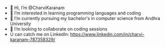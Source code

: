 - 👋 Hi, I’m @CharviKaranam
- 👀 I’m interested in learning programming languages and coding 
- 🌱 I’m currently pursuing my bachelor's in computer science from Andhra University
- 💞️ I’m looking to collaborate on coding sessions
- U can catch me on LinkedIn: https://www.linkedin.com/in/charvi-karanam-787358329/


<!---
CharviKaranam/CharviKaranam is a ✨ special ✨ repository because its `README.md` (this file) appears on your GitHub profile.
You can click the Preview link to take a look at your changes.
--->
